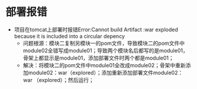 # 部署报错

* 项目在tomcat上部署时报错Error:Cannot build Artifact :war exploded because it is included into a circular depency
  * 问题根源：模块二复制另模块一的pom文件，导致模块二的pom文件中module02全错写成module01；导致两个模块名后都写的是module01，骨架上都显示是module01，添加部署文件时两个都是module01；
  * 解决：将模块二的pom文件中module01全改成module02；骨架中重新添加module02：war（explored）；添加重新添加部署文件module02：war （explored）；然后运行；